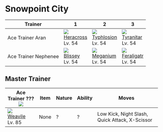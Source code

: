 # Snowpoint City

Trainer              | 1                                    | 2                                    | 3
---                  | ---                                  | ---                                  | ---
Ace Trainer Aran     | ![][214]<br> [Heracross]<br> Lv. 54  | ![][157]<br> [Typhlosion]<br> Lv. 54 | ![][248]<br> [Tyranitar]<br> Lv. 54
Ace Trainer Nephenee | ![][242]<br> [Blissey]<br> Lv. 54    | ![][154]<br> [Meganium]<br> Lv. 54   | ![][160]<br> [Feraligatr]<br> Lv. 54

## Master Trainer

Ace Trainer ???<br>![][ace_f]      | Item | Nature | Ability | Moves
---                                | ---  |    --- | ---     | ---
![][461]<br> [Weavile]<br> Lv. 85  | None |      ? |       ? | Low Kick, Night Slash, Quick Attack, X-Scissor

[Meganium]: ../../pokemon_changes/154/
[Typhlosion]: ../../pokemon_changes/157/
[Feraligatr]: ../../pokemon_changes/160/
[Heracross]: ../../pokemon_changes/214/
[Blissey]: ../../pokemon_changes/242/
[Tyranitar]: ../../pokemon_changes/248/
[Weavile]: ../../pokemon_changes/461/
[154]: ../img/pokemon/154.png
[157]: ../img/pokemon/157.png
[160]: ../img/pokemon/160.png
[214]: ../img/pokemon/214.png
[242]: ../img/pokemon/242.png
[248]: ../img/pokemon/248.png
[461]: ../img/pokemon/461.png
[ace_f]: ../img/trainer/ace_f.png
